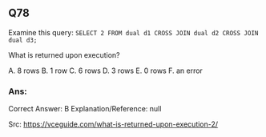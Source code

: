 ## Q78

Examine this query:
`SELECT 2 FROM dual d1 CROSS JOIN dual d2 CROSS JOIN dual d3;`

What is returned upon execution?

A. 8 rows
B. 1 row
C. 6 rows
D. 3 rows
E. 0 rows
F. an error

### Ans:  

Correct Answer: B
Explanation/Reference: null

Src: https://vceguide.com/what-is-returned-upon-execution-2/